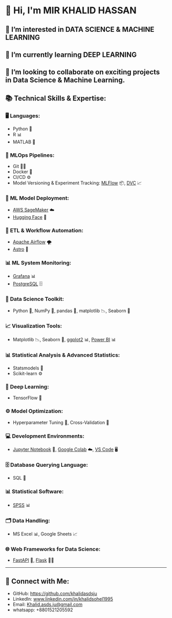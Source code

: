 # 👋 Hi, I'm **MIR KHALID HASSAN**

## 👀 I’m interested in **DATA SCIENCE & MACHINE LEARNING**  
## 🌱 I’m currently learning **DEEP LEARNING**  
## 💞️ I’m looking to collaborate on exciting projects in **Data Science & Machine Learning**.

## 📚 **Technical Skills & Expertise:**

### 🖥️ **Languages:**
- Python 🐍
- R 📊
- MATLAB 🔣

### 🔧 **MLOps Pipelines:**
- Git 🧑‍💻
- Docker 🐳
- CI/CD ⚙️
- Model Versioning & Experiment Tracking: [MLFlow](https://mlflow.org/) 📦, [DVC](https://dvc.org/) 📈

### 🚀 **ML Model Deployment:**
- [AWS SageMaker](https://aws.amazon.com/sagemaker/) ☁️
- [Hugging Face](https://huggingface.co/) 🤗

### 🔄 **ETL & Workflow Automation:**
- [Apache Airflow](https://airflow.apache.org/) 🌪️
- [Astro](https://astro.build/) 🌟

### 📊 **ML System Monitoring:**
- [Grafana](https://grafana.com/) 📊
- [PostgreSQL](https://www.postgresql.org/) 🗄️

### 🧰 **Data Science Toolkit:**
- Python 🐍, NumPy 🔢, pandas 🐼, matplotlib 📉, Seaborn 🌈

### 📈 **Visualization Tools:**
- Matplotlib 📉, Seaborn 🌈, [ggplot2](https://ggplot2.tidyverse.org/) 📊, [Power BI](https://powerbi.microsoft.com/) 📊

### 📊 **Statistical Analysis & Advanced Statistics:**
- Statsmodels 📐
- Scikit-learn ⚙️

### 🧠 **Deep Learning:**
- TensorFlow 🤖

### ⚙️ **Model Optimization:**
- Hyperparameter Tuning 🔧, Cross-Validation 🔄

### 💻 **Development Environments:**
- [Jupyter Notebook](https://jupyter.org/) 📓, [Google Colab](https://colab.research.google.com/) ☁️, [VS Code](https://code.visualstudio.com/) 🖥️

### 🗄️ **Database Querying Language:**
- SQL 📜

### 📊 **Statistical Software:**
- [SPSS](https://www.ibm.com/products/spss-statistics) 📊

### 🗂️ **Data Handling:**
- MS Excel 📊, Google Sheets 📈

### 🌐 **Web Frameworks for Data Science:**
- [FastAPI](https://fastapi.tiangolo.com/) 🚀, [Flask](https://flask.palletsprojects.com/) 🧑‍💻

---

## 📄 **Connect with Me:**
- GitHub: https://github.com/khalidasdsju
- LinkedIn: www.linkedin.com/in/khalidsohel1995
- Email: Khalid.asds.ju@gmail.com
- whatsapp: +8801521205592



